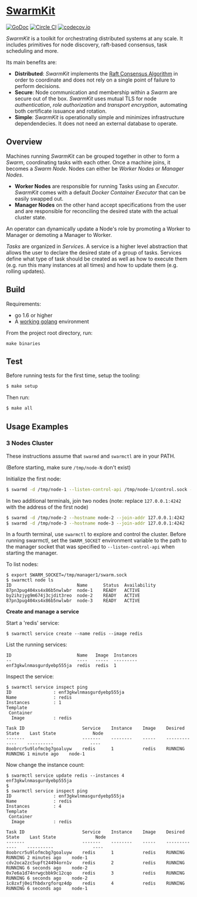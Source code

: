 # [SwarmKit](https://github.com/docker/swarmkit)

[![GoDoc](https://godoc.org/github.com/docker/swarmkit?status.png)](https://godoc.org/github.com/docker/swarmkit)
[![Circle CI](https://circleci.com/gh/docker/swarmkit.svg?style=shield&circle-token=a7bf494e28963703a59de71cf19b73ad546058a7)](https://circleci.com/gh/docker/swarmkit)
[![codecov.io](https://codecov.io/github/docker/swarmkit/coverage.svg?branch=master&token=LqD1dzTjsN)](https://codecov.io/github/docker/swarmkit?branch=master)

*SwarmKit* is a toolkit for orchestrating distributed systems at any scale. It includes primitives for node discovery, raft-based consensus, task scheduling and more.

Its main benefits are:

- **Distributed**: *SwarmKit* implements the [Raft Consensus Algorithm](https://raft.github.io/) in order to coordinate and does not rely on a single point of failure to perform decisions.
- **Secure**: Node communication and membership within a *Swarm* are secure out of the box. *SwarmKit* uses mutual TLS for node *authentication*, *role authorization* and *transport encryption*, automating both certificate issuance and rotation.
- **Simple**: *SwarmKit* is operationally simple and minimizes infrastructure dependendecies. It does not need an external database to operate.

## Overview

Machines running *SwarmKit* can be grouped together in other to form a *Swarm*, coordinating tasks with each other. Once a machine joins, it becomes a *Swarm Node*. Nodes can either be *Worker Nodes* or *Manager Nodes*.

- **Worker Nodes** are responsible for running Tasks using an *Executor*. *SwarmKit* comes with a default *Docker Container Executor* that can be easily swapped out.
- **Manager Nodes** on the other hand accept specifications from the user and are responsible for reconciling the desired state with the actual cluster state.

An operator can dynamically update a Node's role by promoting a Worker to Manager or demoting a Manager to Worker.

*Tasks* are organized in *Services*. A service is a higher level abstraction that allows the user to declare the desired state of a group of tasks.  Services define what type of task should be created as well as how to execute them (e.g. run this many instances at all times) and how to update them (e.g. rolling updates).

## Build

Requirements:

- go 1.6 or higher
- A [working golang](https://golang.org/doc/code.html) environment

From the project root directory, run:
```
make binaries
```

## Test

Before running tests for the first time, setup the tooling:

```bash
$ make setup
```

Then run:

```bash
$ make all
```

## Usage Examples

### 3 Nodes Cluster

These instructions assume that `swarmd` and `swarmctl` are in your PATH.

(Before starting, make sure `/tmp/node-N` don't exist)

Initialize the first node:

```sh
$ swarmd -d /tmp/node-1 --listen-control-api /tmp/node-1/control.sock --hostname node-1
```

In two additional terminals, join two nodes (note: replace `127.0.0.1:4242` with the address of the first node)

```sh
$ swarmd -d /tmp/node-2 --hostname node-2 --join-addr 127.0.0.1:4242
$ swarmd -d /tmp/node-3 --hostname node-3 --join-addr 127.0.0.1:4242
```

In a fourth terminal, use `swarmctl` to explore and control the cluster. Before
running swarmctl, set the `SWARM_SOCKET` environment variable to the path to the
manager socket that was specified to `--listen-control-api` when starting the
manager.

To list nodes:

```
$ export SWARM_SOCKET=/tmp/manager1/swarm.sock
$ swarmctl node ls
ID                         Name      Status  Availability
87pn3pug404xs4x86b5nwlwbr  node-1    READY   ACTIVE
by2ihzjyg9m674j3cjdit3reo  node-2    READY   ACTIVE
87pn3pug404xs4x86b5nwlwbr  node-3    READY   ACTIVE

```

**Create and manage a service**

Start a 'redis' service:
```
$ swarmctl service create --name redis --image redis
```

List the running services:

```
ID                         Name   Image  Instances
--                         ----   -----  ---------
enf3gkwlnmasgurdyebp555ja  redis  redis  1
```

Inspect the service:

```
$ swarmctl service inspect ping
ID                : enf3gkwlnmasgurdyebp555ja
Name              : redis
Instances         : 1
Template
 Container
  Image           : redis

Task ID                      Service    Instance    Image    Desired State    Last State              Node
-------                      -------    --------    -----    -------------    ----------              ----
8oobrcr5u9lofmcbg7goaluyw    redis      1           redis    RUNNING          RUNNING 1 minute ago    node-1
```

Now change the instance count:

```
$ swarmctl service update redis --instances 4
enf3gkwlnmasgurdyebp555ja
$
$ swarmctl service inspect ping
ID                : enf3gkwlnmasgurdyebp555ja
Name              : redis
Instances         : 4
Template
 Container
  Image           : redis

Task ID                      Service    Instance    Image    Desired State    Last State               Node
-------                      -------    --------    -----    -------------    ----------               ----
8oobrcr5u9lofmcbg7goaluyw    redis      1           redis    RUNNING          RUNNING 2 minutes ago    node-1
cdv2oca2zc5upft24494orn1v    redis      2           redis    RUNNING          RUNNING 6 seconds ago    node-2
0x7e6a1d74nrwgcbbk9c12cqo    redis      3           redis    RUNNING          RUNNING 6 seconds ago    node-2
1c8zxfj0eifhbdxrgforqz4dp    redis      4           redis    RUNNING          RUNNING 6 seconds ago    node-1
```
